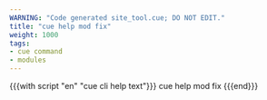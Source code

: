 ```yaml
---
WARNING: "Code generated site_tool.cue; DO NOT EDIT."
title: "cue help mod fix"
weight: 1000
tags:
- cue command
- modules
---
```


{{{with script "en" "cue cli help text"}}}
cue help mod fix
{{{end}}}
